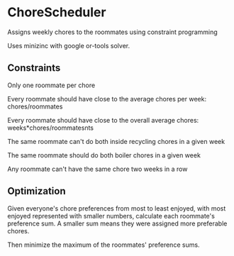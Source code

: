# ChoreScheduler
Assigns weekly chores to the roommates using constraint programming

Uses minizinc with google or-tools solver.

## Constraints
Only one roommate per chore

Every roommate should have close to the average chores per week: chores/roommates

Every roommate should have close to the overall average chores: weeks*chores/roommatesnts
                 
The same roommate can't do both inside recycling chores in a given week

The same roommate should do both boiler chores in a given week
           
Any roommate can't have the same chore two weeks in a row

## Optimization
Given everyone's chore preferences from most to least enjoyed, with most enjoyed represented with smaller numbers, calculate each roommate's preference sum. A smaller sum means they were assigned more preferable chores.

Then minimize the maximum of the roommates' preference sums.
